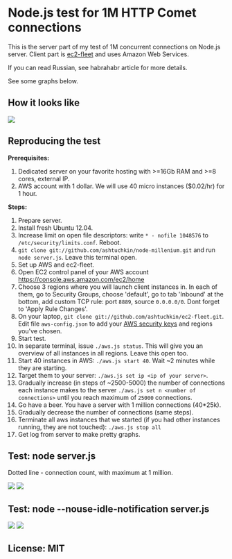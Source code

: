 # Node.js test for 1M HTTP Comet connections

This is the server part of my test of 1M concurrent connections on Node.js server.
Client part is [ec2-fleet](https://github.com/ashtuchkin/ec2-fleet) and uses Amazon Web Services.

If you can read Russian, see habrahabr article for more details.

See some graphs below.

## How it looks like

<img src="http://habrastorage.org/storage2/9b1/772/d42/9b1772d4272f590fc657153a60a01f2a.png"/>

## Reproducing the test

**Prerequisites:**
 1. Dedicated server on your favorite hosting with >=16Gb RAM and >=8 cores, external IP.
 2. AWS account with 1 dollar. We will use 40 micro instances ($0.02/hr) for 1 hour.

**Steps:**
 1. Prepare server.
   1. Install fresh Ubuntu 12.04.
   1. Increase limit on open file descriptors: write ```* - nofile 1048576``` to ```/etc/security/limits.conf```. Reboot.
   1. ```git clone git://github.com/ashtuchkin/node-millenium.git``` and run ```node server.js```. Leave this terminal open.
 1. Set up AWS and ec2-fleet.
   1. Open EC2 control panel of your AWS account https://console.aws.amazon.com/ec2/home
   1. Choose 3 regions where you will launch client instances in. In each of them, go to Security Groups, 
      choose 'default', go to tab 'Inbound' at the bottom, add custom TCP rule: port ```8889```, source ```0.0.0.0/0```. 
      Dont forget to 'Apply Rule Changes'.
   1. On your laptop, ```git clone git://github.com/ashtuchkin/ec2-fleet.git```. Edit file ```aws-config.json``` to add your [AWS security keys](https://portal.aws.amazon.com/gp/aws/securityCredentials) and regions you've chosen.
 1. Start test.
   1. In separate terminal, issue ```./aws.js status```. This will give you an overview of all instances in all regions. Leave this open too.
   1. Start 40 instances in AWS: ```./aws.js start 40```. Wait ~2 minutes while they are starting.
   1. Target them to your server: ```./aws.js set ip <ip of your server>```.
   1. Gradually increase (in steps of ~2500-5000) the number of connections each instance makes to the server ```./aws.js set n <number of connections>``` until you reach maximum of ```25000``` connections.
   1. Go have a beer. You have a server with 1 million connections (40*25k).
   1. Gradually decrease the number of connections (same steps).
   1. Terminate all aws instances that we started (if you had other instances running, they are not touched): ```./aws.js stop all```
   1. Get log from server to make pretty graphs.

## Test: node server.js

Dotted line - connection count, with maximum at 1 million.

<img src="http://s3-eu-west-1.amazonaws.com/habr1/log1mem-eng.png"/>
<img src="http://s3-eu-west-1.amazonaws.com/habr1/log1cpu-eng1.png"/>

## Test: node --nouse-idle-notification server.js
<img src="http://s3-eu-west-1.amazonaws.com/habr1/log4mem-eng.png"/>
<img src="http://s3-eu-west-1.amazonaws.com/habr1/log4cpu-eng.png"/>



## License: MIT